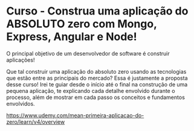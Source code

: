 # Curso - Construa uma aplicação do ABSOLUTO zero com Mongo, Express, Angular e Node!

O principal objetivo de um desenvolvedor de software é construir aplicações! 

Que tal construir uma aplicação do absoluto zero usando as tecnologias que estão entre as principais do mercado? Essa é justamente a proposta desse curso! Irei te guiar desde o início até o final na construção de uma pequena aplicação, te explicando cada detalhe envolvido durante o processo, além de mostrar em cada passo os conceitos e fundamentos envolvidos.

https://www.udemy.com/mean-primeira-aplicacao-do-zero/learn/v4/overview
